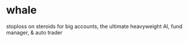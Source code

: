 # whale
stoploss on steroids for big accounts, the ultimate heavyweight AI, fund manager, &amp; auto trader
